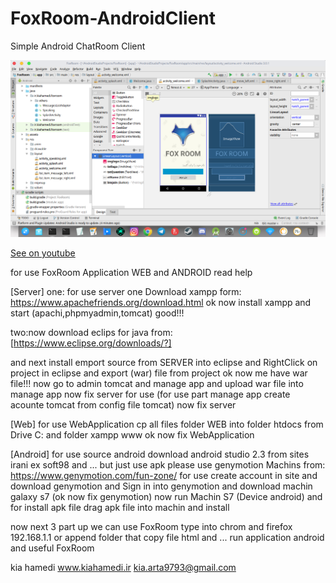 # FoxRoom-AndroidClient
Simple Android ChatRoom Client

![Alt text](https://raw.githubusercontent.com/kiahamedi/FoxRoom-Client/master/screen.png "Optional title")

[See on youtube](https://www.youtube.com/watch?v=wSeHk8szgk4)

for use FoxRoom Application WEB and ANDROID read help

[Server]
one:
for use server one Download xampp form:
https://www.apachefriends.org/download.html
ok now install xampp and start (apachi,phpmyadmin,tomcat)
good!!!

two:now download eclips for java from:
[https://www.eclipse.org/downloads/?]

and next install emport source from SERVER into eclipse and RightClick on project in eclipse and export (war) file from project
ok now me have war file!!!
now go to admin tomcat and manage app and upload war file into manage app
now fix server for use
(for use part manage app create acounte tomcat from config file tomcat)
now fix server

[Web]
for use WebApplication cp all files folder WEB into folder htdocs from Drive C: and folder xampp www
ok now fix WebApplication


[Android]
for use source android download android studio 2.3 from sites irani ex soft98 and ...
but just use apk please use genymotion Machins from:
https://www.genymotion.com/fun-zone/
for use create account in site and download genymotion and Sign in into genymotion and download machin galaxy s7 (ok now fix genymotion)
now run Machin S7 (Device android) and for install apk file drag apk file into machin and install 


now next 3 part up we can use FoxRoom
type into chrom and firefox 192.168.1.1 or append folder that copy file html and ...
run application android and useful FoxRoom


kia hamedi
www.kiahamedi.ir
kia.arta9793@gmail.com

